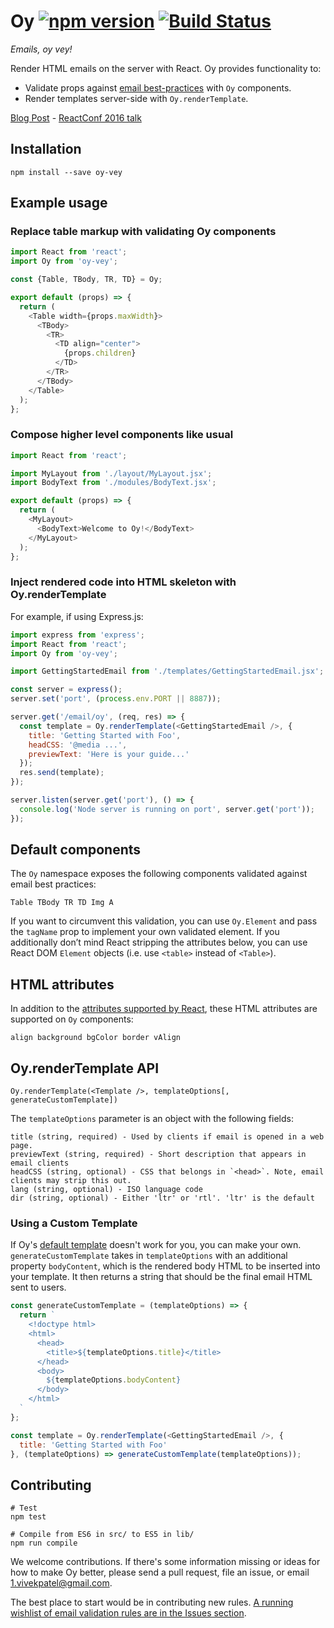 # Oy [![npm version](https://badge.fury.io/js/oy-vey.svg)](http://badge.fury.io/js/oy-vey) [![Build Status](https://travis-ci.org/revivek/oy.svg?branch=master)](https://travis-ci.org/revivek/oy)

*Emails, oy vey!*

Render HTML emails on the server with React. Oy provides functionality to:

- Validate props against [email best-practices](https://github.com/revivek/oy/tree/master/src/rules) with `Oy` components.
- Render templates server-side with `Oy.renderTemplate`.

[Blog Post](http://oyster.engineering/post/124868558323/emails-oy-vey-render-emails-with-react) - [ReactConf 2016 talk](https://www.youtube.com/watch?v=KNGj8Y0J01Q)

## Installation

```
npm install --save oy-vey
```

## Example usage

### Replace table markup with validating Oy components

```js
import React from 'react';
import Oy from 'oy-vey';

const {Table, TBody, TR, TD} = Oy;

export default (props) => {
  return (
    <Table width={props.maxWidth}>
      <TBody>
        <TR>
          <TD align="center">
            {props.children}
          </TD>
        </TR>
      </TBody>
    </Table>
  );
};
```

### Compose higher level components like usual

```js
import React from 'react';

import MyLayout from './layout/MyLayout.jsx';
import BodyText from './modules/BodyText.jsx';

export default (props) => {
  return (
    <MyLayout>
      <BodyText>Welcome to Oy!</BodyText>
    </MyLayout>
  );
};
```


### Inject rendered code into HTML skeleton with Oy.renderTemplate

For example, if using Express.js:

```js
import express from 'express';
import React from 'react';
import Oy from 'oy-vey';

import GettingStartedEmail from './templates/GettingStartedEmail.jsx';

const server = express();
server.set('port', (process.env.PORT || 8887));

server.get('/email/oy', (req, res) => {
  const template = Oy.renderTemplate(<GettingStartedEmail />, {
    title: 'Getting Started with Foo',
    headCSS: '@media ...',
    previewText: 'Here is your guide...'
  });
  res.send(template);
});

server.listen(server.get('port'), () => {
  console.log('Node server is running on port', server.get('port'));
});
```

## Default components

The `Oy` namespace exposes the following components validated against email best practices: 

```
Table TBody TR TD Img A
```

If you want to circumvent this validation, you can use `Oy.Element` and pass the `tagName` prop to implement your own validated element. If you additionally don’t mind React stripping the attributes below, you can use React DOM `Element` objects (i.e. use `<table>` instead of `<Table>`).

## HTML attributes

In addition to the [attributes supported by React](https://facebook.github.io/react/docs/tags-and-attributes.html#html-attributes), these HTML attributes are supported on `Oy` components:

```
align background bgColor border vAlign
```

## Oy.renderTemplate API

`Oy.renderTemplate(<Template />, templateOptions[, generateCustomTemplate])`

The `templateOptions` parameter is an object with the following fields:

```
title (string, required) - Used by clients if email is opened in a web page.
previewText (string, required) - Short description that appears in email clients
headCSS (string, optional) - CSS that belongs in `<head>`. Note, email clients may strip this out.
lang (string, optional) - ISO language code
dir (string, optional) - Either 'ltr' or 'rtl'. 'ltr' is the default
```

### Using a Custom Template

If Oy's [default template](https://github.com/revivek/oy/blob/master/src/utils/HTML4.js) doesn't work for you, you can make your own. `generateCustomTemplate` takes in `templateOptions` with an additional property `bodyContent`, which is the rendered body HTML to be inserted into your template. It then returns a string that should be the final email HTML sent to users.

```js
const generateCustomTemplate = (templateOptions) => {
  return `
    <!doctype html>
    <html>
      <head>
        <title>${templateOptions.title}</title>
      </head>
      <body>
        ${templateOptions.bodyContent}
      </body>
    </html>
  `
};

const template = Oy.renderTemplate(<GettingStartedEmail />, {
  title: 'Getting Started with Foo'
}, (templateOptions) => generateCustomTemplate(templateOptions));
```


## Contributing

```
# Test
npm test

# Compile from ES6 in src/ to ES5 in lib/
npm run compile
```

We welcome contributions. If there's some information missing or ideas for how to make Oy better, please
send a pull request, file an issue, or email [1.vivekpatel@gmail.com](mailto:1.vivekpatel@gmail.com).

The best place to start would be in contributing new rules. [A running wishlist of email validation rules are in the Issues section](https://github.com/oysterbooks/oy/issues?q=is%3Aopen+is%3Aissue+label%3A%22rule+wishlist%22).
